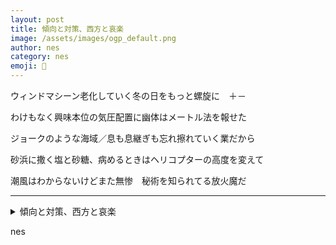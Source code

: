```yaml
---
layout: post
title: 傾向と対策、西方と哀楽
image: /assets/images/ogp_default.png
author: nes
category: nes
emoji: 🌇
---
```


<div class="tanka-area"><div class="tanka">
<p>ウィンドマシーン老化していく冬の日をもっと螺旋に　＋<span class="tate-chu-yoko">－</span></p>
<p>わけもなく興味本位の気圧配置に幽体はメートル法を報せた</p>
<p>ジョークのような海域／息も息継ぎも忘れ擦れていく業だから</p>
<p>砂浜に撒く塩と砂糖、病めるときはヘリコプターの高度を変えて</p>
<p>潮風はわからないけどまた無惨　秘術を知られてる放火魔だ</p></div></div>

---

<details><summary>傾向と対策、西方と哀楽</summary>
ウィンドマシーン老化していく冬の日をもっと螺旋に　＋－<br/>わけもなく興味本位の気圧配置に幽体はメートル法を報せた<br/>ジョークのような海域／息も息継ぎも忘れ擦れていく業だから<br/>砂浜に撒く塩と砂糖、病めるときはヘリコプターの高度を変えて<br/>潮風はわからないけどまた無惨　秘術を知られてる放火魔だ<br/>
</details>

nes
